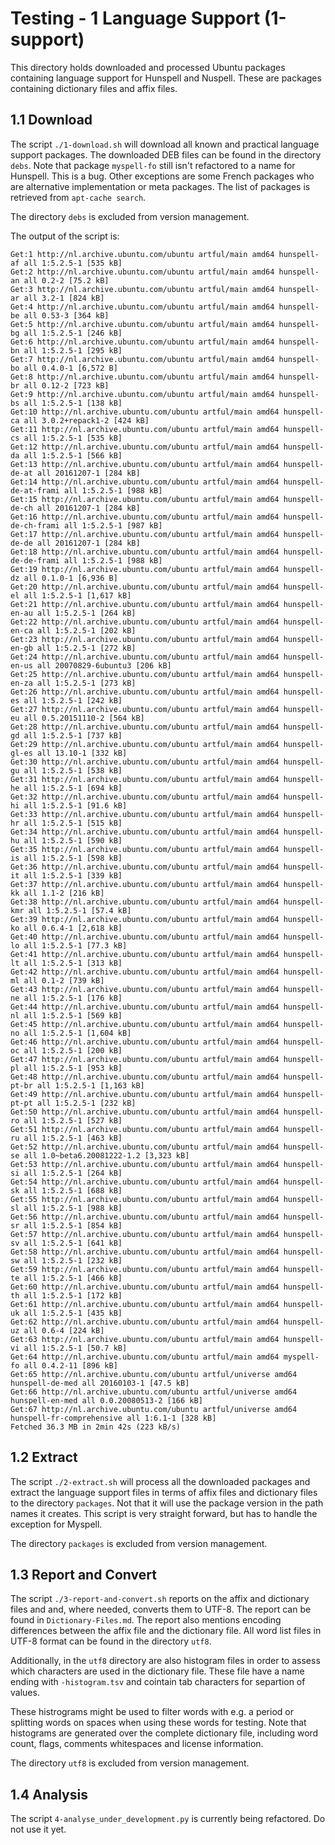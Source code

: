# Testing - 1 Language Support (1-support)

This directory holds downloaded and processed Ubuntu packages containing language support for Hunspell and Nuspell. These are packages containing dictionary files and affix files.


## 1.1 Download

The script `./1-download.sh` will download all known and practical language support packages. The downloaded DEB files can be found in the directory `debs`. Note that package `myspell-fo` still isn't refactored to a name for Hunspell. This is a bug. Other exceptions are some French packages who are alternative implementation or meta packages. The list of packages is retrieved from `apt-cache search`.

The directory `debs` is excluded from version management.

The output of the script is:

    Get:1 http://nl.archive.ubuntu.com/ubuntu artful/main amd64 hunspell-af all 1:5.2.5-1 [535 kB]
    Get:2 http://nl.archive.ubuntu.com/ubuntu artful/main amd64 hunspell-an all 0.2-2 [75.2 kB]
    Get:3 http://nl.archive.ubuntu.com/ubuntu artful/main amd64 hunspell-ar all 3.2-1 [824 kB]
    Get:4 http://nl.archive.ubuntu.com/ubuntu artful/main amd64 hunspell-be all 0.53-3 [364 kB] 
    Get:5 http://nl.archive.ubuntu.com/ubuntu artful/main amd64 hunspell-bg all 1:5.2.5-1 [246 kB]
    Get:6 http://nl.archive.ubuntu.com/ubuntu artful/main amd64 hunspell-bn all 1:5.2.5-1 [295 kB]
    Get:7 http://nl.archive.ubuntu.com/ubuntu artful/main amd64 hunspell-bo all 0.4.0-1 [6,572 B] 
    Get:8 http://nl.archive.ubuntu.com/ubuntu artful/main amd64 hunspell-br all 0.12-2 [723 kB] 
    Get:9 http://nl.archive.ubuntu.com/ubuntu artful/main amd64 hunspell-bs all 1:5.2.5-1 [138 kB]
    Get:10 http://nl.archive.ubuntu.com/ubuntu artful/main amd64 hunspell-ca all 3.0.2+repack1-2 [424 kB] 
    Get:11 http://nl.archive.ubuntu.com/ubuntu artful/main amd64 hunspell-cs all 1:5.2.5-1 [535 kB] 
    Get:12 http://nl.archive.ubuntu.com/ubuntu artful/main amd64 hunspell-da all 1:5.2.5-1 [566 kB] 
    Get:13 http://nl.archive.ubuntu.com/ubuntu artful/main amd64 hunspell-de-at all 20161207-1 [284 kB] 
    Get:14 http://nl.archive.ubuntu.com/ubuntu artful/main amd64 hunspell-de-at-frami all 1:5.2.5-1 [988 kB]
    Get:15 http://nl.archive.ubuntu.com/ubuntu artful/main amd64 hunspell-de-ch all 20161207-1 [284 kB] 
    Get:16 http://nl.archive.ubuntu.com/ubuntu artful/main amd64 hunspell-de-ch-frami all 1:5.2.5-1 [987 kB]
    Get:17 http://nl.archive.ubuntu.com/ubuntu artful/main amd64 hunspell-de-de all 20161207-1 [284 kB] 
    Get:18 http://nl.archive.ubuntu.com/ubuntu artful/main amd64 hunspell-de-de-frami all 1:5.2.5-1 [988 kB]
    Get:19 http://nl.archive.ubuntu.com/ubuntu artful/main amd64 hunspell-dz all 0.1.0-1 [6,936 B]
    Get:20 http://nl.archive.ubuntu.com/ubuntu artful/main amd64 hunspell-el all 1:5.2.5-1 [1,617 kB] 
    Get:21 http://nl.archive.ubuntu.com/ubuntu artful/main amd64 hunspell-en-au all 1:5.2.5-1 [264 kB]
    Get:22 http://nl.archive.ubuntu.com/ubuntu artful/main amd64 hunspell-en-ca all 1:5.2.5-1 [202 kB]
    Get:23 http://nl.archive.ubuntu.com/ubuntu artful/main amd64 hunspell-en-gb all 1:5.2.5-1 [272 kB]
    Get:24 http://nl.archive.ubuntu.com/ubuntu artful/main amd64 hunspell-en-us all 20070829-6ubuntu3 [206 kB]
    Get:25 http://nl.archive.ubuntu.com/ubuntu artful/main amd64 hunspell-en-za all 1:5.2.5-1 [273 kB]
    Get:26 http://nl.archive.ubuntu.com/ubuntu artful/main amd64 hunspell-es all 1:5.2.5-1 [242 kB] 
    Get:27 http://nl.archive.ubuntu.com/ubuntu artful/main amd64 hunspell-eu all 0.5.20151110-2 [564 kB]
    Get:28 http://nl.archive.ubuntu.com/ubuntu artful/main amd64 hunspell-gd all 1:5.2.5-1 [737 kB] 
    Get:29 http://nl.archive.ubuntu.com/ubuntu artful/main amd64 hunspell-gl-es all 13.10-1 [332 kB]
    Get:30 http://nl.archive.ubuntu.com/ubuntu artful/main amd64 hunspell-gu all 1:5.2.5-1 [538 kB] 
    Get:31 http://nl.archive.ubuntu.com/ubuntu artful/main amd64 hunspell-he all 1:5.2.5-1 [694 kB] 
    Get:32 http://nl.archive.ubuntu.com/ubuntu artful/main amd64 hunspell-hi all 1:5.2.5-1 [91.6 kB]
    Get:33 http://nl.archive.ubuntu.com/ubuntu artful/main amd64 hunspell-hr all 1:5.2.5-1 [515 kB] 
    Get:34 http://nl.archive.ubuntu.com/ubuntu artful/main amd64 hunspell-hu all 1:5.2.5-1 [590 kB] 
    Get:35 http://nl.archive.ubuntu.com/ubuntu artful/main amd64 hunspell-is all 1:5.2.5-1 [598 kB] 
    Get:36 http://nl.archive.ubuntu.com/ubuntu artful/main amd64 hunspell-it all 1:5.2.5-1 [339 kB] 
    Get:37 http://nl.archive.ubuntu.com/ubuntu artful/main amd64 hunspell-kk all 1.1-2 [216 kB] 
    Get:38 http://nl.archive.ubuntu.com/ubuntu artful/main amd64 hunspell-kmr all 1:5.2.5-1 [57.4 kB] 
    Get:39 http://nl.archive.ubuntu.com/ubuntu artful/main amd64 hunspell-ko all 0.6.4-1 [2,618 kB] 
    Get:40 http://nl.archive.ubuntu.com/ubuntu artful/main amd64 hunspell-lo all 1:5.2.5-1 [77.3 kB]
    Get:41 http://nl.archive.ubuntu.com/ubuntu artful/main amd64 hunspell-lt all 1:5.2.5-1 [313 kB] 
    Get:42 http://nl.archive.ubuntu.com/ubuntu artful/main amd64 hunspell-ml all 0.1-2 [739 kB] 
    Get:43 http://nl.archive.ubuntu.com/ubuntu artful/main amd64 hunspell-ne all 1:5.2.5-1 [176 kB] 
    Get:44 http://nl.archive.ubuntu.com/ubuntu artful/main amd64 hunspell-nl all 1:5.2.5-1 [569 kB] 
    Get:45 http://nl.archive.ubuntu.com/ubuntu artful/main amd64 hunspell-no all 1:5.2.5-1 [1,604 kB] 
    Get:46 http://nl.archive.ubuntu.com/ubuntu artful/main amd64 hunspell-oc all 1:5.2.5-1 [200 kB] 
    Get:47 http://nl.archive.ubuntu.com/ubuntu artful/main amd64 hunspell-pl all 1:5.2.5-1 [953 kB] 
    Get:48 http://nl.archive.ubuntu.com/ubuntu artful/main amd64 hunspell-pt-br all 1:5.2.5-1 [1,163 kB]
    Get:49 http://nl.archive.ubuntu.com/ubuntu artful/main amd64 hunspell-pt-pt all 1:5.2.5-1 [232 kB]
    Get:50 http://nl.archive.ubuntu.com/ubuntu artful/main amd64 hunspell-ro all 1:5.2.5-1 [527 kB] 
    Get:51 http://nl.archive.ubuntu.com/ubuntu artful/main amd64 hunspell-ru all 1:5.2.5-1 [463 kB] 
    Get:52 http://nl.archive.ubuntu.com/ubuntu artful/main amd64 hunspell-se all 1.0~beta6.20081222-1.2 [3,323 kB]
    Get:53 http://nl.archive.ubuntu.com/ubuntu artful/main amd64 hunspell-si all 1:5.2.5-1 [264 kB] 
    Get:54 http://nl.archive.ubuntu.com/ubuntu artful/main amd64 hunspell-sk all 1:5.2.5-1 [688 kB] 
    Get:55 http://nl.archive.ubuntu.com/ubuntu artful/main amd64 hunspell-sl all 1:5.2.5-1 [988 kB] 
    Get:56 http://nl.archive.ubuntu.com/ubuntu artful/main amd64 hunspell-sr all 1:5.2.5-1 [854 kB] 
    Get:57 http://nl.archive.ubuntu.com/ubuntu artful/main amd64 hunspell-sv all 1:5.2.5-1 [641 kB] 
    Get:58 http://nl.archive.ubuntu.com/ubuntu artful/main amd64 hunspell-sw all 1:5.2.5-1 [232 kB] 
    Get:59 http://nl.archive.ubuntu.com/ubuntu artful/main amd64 hunspell-te all 1:5.2.5-1 [466 kB] 
    Get:60 http://nl.archive.ubuntu.com/ubuntu artful/main amd64 hunspell-th all 1:5.2.5-1 [172 kB] 
    Get:61 http://nl.archive.ubuntu.com/ubuntu artful/main amd64 hunspell-uk all 1:5.2.5-1 [435 kB] 
    Get:62 http://nl.archive.ubuntu.com/ubuntu artful/main amd64 hunspell-uz all 0.6-4 [224 kB] 
    Get:63 http://nl.archive.ubuntu.com/ubuntu artful/main amd64 hunspell-vi all 1:5.2.5-1 [50.7 kB]
    Get:64 http://nl.archive.ubuntu.com/ubuntu artful/main amd64 myspell-fo all 0.4.2-11 [896 kB] 
    Get:65 http://nl.archive.ubuntu.com/ubuntu artful/universe amd64 hunspell-de-med all 20160103-1 [47.5 kB] 
    Get:66 http://nl.archive.ubuntu.com/ubuntu artful/universe amd64 hunspell-en-med all 0.0.20080513-2 [166 kB]
    Get:67 http://nl.archive.ubuntu.com/ubuntu artful/universe amd64 hunspell-fr-comprehensive all 1:6.1-1 [328 kB] 
    Fetched 36.3 MB in 2min 42s (223 kB/s) 


## 1.2 Extract

The script `./2-extract.sh` will process all the downloaded packages and extract the language support files in terms of affix files and dictionary files to the directory `packages`. Not that it will use the package version in the path names it creates. This script is very straight forward, but has to handle the exception for Myspell.

The directory `packages` is excluded from version management.


## 1.3 Report and Convert

The script `./3-report-and-convert.sh` reports on the affix and dictionary files and and, where needed, converts them to UTF-8. The report can be found in `Dictionary-Files.md`. The report also mentions encoding differences between the affix file and the dictionary file. All word list files in UTF-8 format can be found in the directory `utf8`.

Additionally, in the `utf8` directory are also histogram files in order to assess which characters are used in the dictionary file. These file have a name ending with `-histogram.tsv` and cointain tab characters for separtion of values.

These histrograms might be used to filter words with e.g. a period or splitting words on spaces when using these words for testing. Note that histograms are generated over the complete dictionary file, including word count, flags, comments whitespaces and license information.

The directory `utf8` is excluded from version management.


## 1.4 Analysis

The script `4-analyse_under_development.py` is currently being refactored. Do not use it yet.
